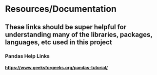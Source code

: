 # Resources/Documentation 
## These links should be super helpful for understanding many of the libraries, packages, languages, etc used in this project

### Pandas Help Links
#### https://www.geeksforgeeks.org/pandas-tutorial/